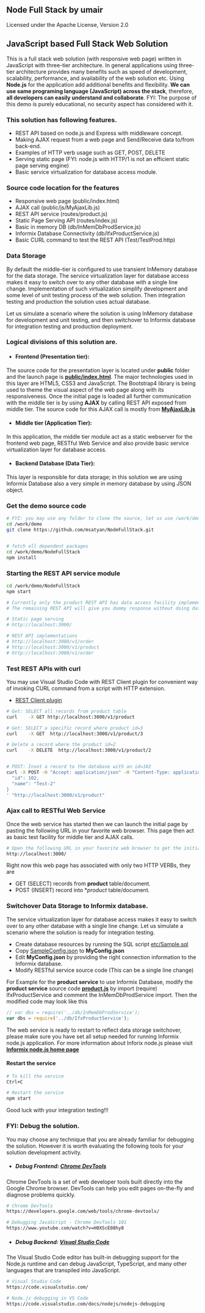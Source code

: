 ## Node Full Stack by umair
Licensed under the Apache License, Version 2.0  
  
## JavaScript based Full Stack Web Solution
This is a full stack web solution (with responsive web page) written in JavaScript with three-tier architecture. In general applications using three-tier architecture provides many benefits such as speed of development, scalability, performance, and availability of the web solution etc. Using **Node.js** for the application add additional benefits and flexibility.  **We can use same programing language (JavaScript) across the stack**, therefore, **all developers can easily understand and collaborate**. FYI: The purpose of this demo is purely educational, no security aspect has considered with it.  
  
### This solution has following features.
- REST API based on node.js and Express with middleware concept.
- Making AJAX request from a web page and Send/Receive data to/from back-end.
- Examples of HTTP verb  usage such as GET, POST, DELETE
- Serving static page (FYI: node.js with HTTP/1 is not an efficient static page serving engine)
- Basic service virtualization for database access module.


### Source code location for the features
- Responsive web page (public/index.html)
- AJAX call (public/js/MyAjaxLib.js)
- REST API service (routes/product.js)
- Static Page Serving API (routes/index.js)
- Basic in memory DB (db/InMemDbProdService.js)
- Informix Database Connectivity (db/IfxProductService.js)
- Basic CURL command to test the REST API (Test/TestProd.http)

### Data Storage
By default the middle-tier is configured to use transient InMemory database for the data storage. The service virtualization layer for database access makes it easy to switch over to any other database with a single line change. Implementation of such virtualization simplify development and some level of unit testing process of the web solution. Then integration testing and production the solution uses actual database.  

Let us simulate a scenario where the solution is using InMemory database for development and unit testing, and then switchover to Informix database for integration testing and production deployment.

### Logical divisions of this solution are.
- #### Frontend (Presentation tier):  
The source code for the presentation layer is located under **public** folder and the launch page is **[public/index.html](public/index.html)**. The major technologies used in this layer are HTML5, CSS3 and JavaScript. The Bootstrap4 library is being used to theme the visual aspect of the web page along with its responsiveness. Once the initial page is loaded all further communication with the middle tier is by using **AJAX**  by calling REST API exposed from middle tier. The source code for this AJAX call is mostly from **[MyAjaxLib.js](public/js/MyAjaxLib.js)**

- #### Middle tier (Application Tier):
In this application, the middle tier module act as a static webserver for the frontend web page, RESTful Web Service and also provide basic service virtualization layer for database access.

- #### Backend Database (Data Tier):
This layer is responsible for data storage; in this solution we are using Informix Database also a very simple in memory database by using JSON object.

### Get the demo source code
```bash
# FYI: you may use any folder to clone the source, let us use /work/demo
cd /work/demo
git clone https://github.com/msatyan/NodeFullStack.git


# fetch all dependent packages
cd /work/demo/NodeFullStack
npm install
```

### Starting the REST API service module
```bash
cd /work/demo/NodeFullStack
npm start
```
  
```bash
# Currently only the product REST API has data access facility implemented.
# The remaining REST API will give you dummy response without doing database access.

# Static page serving
# http://localhost:3000/

# REST API implementations
# http://localhost:3000/v1/order
# http://localhost:3000/v1/product
# http://localhost:3000/v1/order
```



### Test REST APIs with curl
You may use Visual Studio Code with REST Client plugin for convenient way of invoking CURL command from a script with HTTP extension.  
- [REST Client plugin](https://marketplace.visualstudio.com/items?itemName=humao.rest-client)

```bash
# Get: SELECT all records from product table
curl    -X GET http://localhost:3000/v1/product

# Get: SELECT a specific record where product id=3
curl    -X GET  http://localhost:3000/v1/product/3

# Delete a record where the product id=2
curl    -X DELETE  http://localhost:3000/v1/product/2


# POST: Inset a record to the database with an id=102
curl -X POST -H "Accept: application/json" -H "Content-Type: application/json" -d '{
  "id": 102,
  "name": "Test-2"
}
' "http://localhost:3000/v1/product"
```


### Ajax call to RESTful Web Service
Once the web service has started then we can launch the initial page by pasting the following URL in your favorite web browser. This page then act as basic test facility for middle tier and AJAX calls.

```bash
# Open the following URL in your favorite web browser to get the initial web page.
http://localhost:3000/
```

Right now this web page has associated with only two HTTP VERBs, they are  
- GET (SELECT) records from **product** table/document.
- POST (INSERT) record into  **product* table/document.



### Switchover Data Storage to Informix database.
The service virtualization layer for database access makes it easy to switch over to any other database with a single line change. Let us simulate a scenario where the solution is ready for integration testing. 
- Create database resources by running the SQL script [etc/Sample.sql](etc/Sample.sql)
- Copy [SampleConfig.json](SampleConfig.json) to **MyConfig.json**
- Edit **MyConfig.json** by providing the right connection information to the Informix database.
- Modify RESTful service source code (This can be a single line change)  

For Example for the **product service** to use Informix Database, modify the **product service** source code **[product.js](routes/product.js)** by import (require) IfxProductService and comment the InMemDbProdService import. Then the modified code may look like this
```javascript
// var dbs = require('../db/InMemDbProdService');
var dbs = require('../db/IfxProductService');
```

The web service is ready to restart to reflect data storage switchover, please make sure you have set all setup needed for running Informix node.js application. For more information about Inforix node.js please visit **[Informix node.js home page](https://openinformix.github.io/IfxNode/)**


#### Restart the service
```bash
# To kill the service 
Ctrl+C

# Restart the service
npm start
```
Good luck with your integration testing!!!  
  

### FYI: Debug the solution.
You may choose any technique that you are already familiar for debugging the solution. However it is worth evaluating the following tools for your solution development activity.

- ##### Debug Frontend: [Chrome DevTools](https://developers.google.com/web/tools/chrome-devtools/)
Chrome DevTools is a set of web developer tools built directly into the Google Chrome browser. DevTools can help you edit pages on-the-fly and diagnose problems quickly.
```bash
# Chrome DevTools
https://developers.google.com/web/tools/chrome-devtools/

# Debugging JavaScript - Chrome DevTools 101
https://www.youtube.com/watch?v=H0XScE08hy8
```

- ##### Debug Backend: [Visual Studio Code](https://code.visualstudio.com/)
The Visual Studio Code editor has built-in debugging support for the Node.js runtime and can debug JavaScript, TypeScript, and many other languages that are transpiled into JavaScript.

```bash
# Visual Studio Code
https://code.visualstudio.com/

# Node.js debugging in VS Code
https://code.visualstudio.com/docs/nodejs/nodejs-debugging
```


